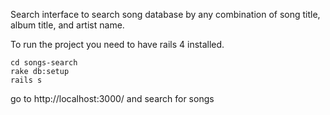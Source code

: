 Search interface to search song database by any
combination of song title, album title, and artist name.

To run the project you need to have rails 4 installed.

```
cd songs-search
rake db:setup
rails s
```

go to http://localhost:3000/ and search for songs
